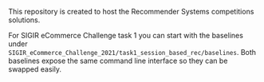 This repository is created to host the Recommender Systems competitions solutions.

For SIGIR eCommerce Challenge task 1 you can start with the baselines under `SIGIR_eCommerce_Challenge_2021/task1_session_based_rec/baselines`.
Both baselines expose the same command line interface so they can be swapped easily.
